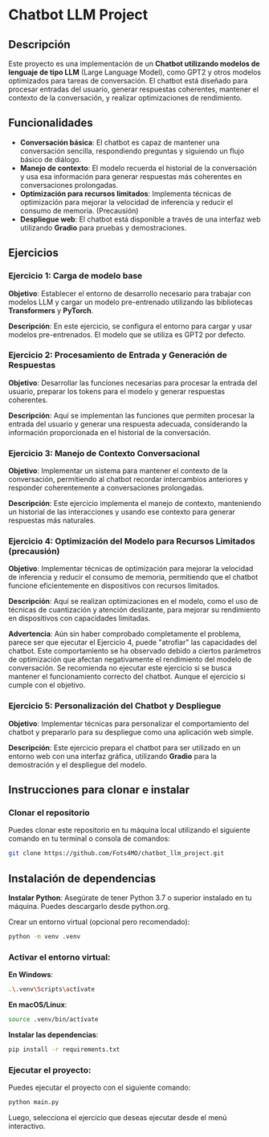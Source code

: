 # Chatbot LLM Project

## Descripción

Este proyecto es una implementación de un **Chatbot utilizando modelos de lenguaje de tipo LLM** (Large Language Model), como GPT2 y otros modelos optimizados para tareas de conversación. El chatbot está diseñado para procesar entradas del usuario, generar respuestas coherentes, mantener el contexto de la conversación, y realizar optimizaciones de rendimiento.

## Funcionalidades

- **Conversación básica**: El chatbot es capaz de mantener una conversación sencilla, respondiendo preguntas y siguiendo un flujo básico de diálogo.
- **Manejo de contexto**: El modelo recuerda el historial de la conversación y usa esa información para generar respuestas más coherentes en conversaciones prolongadas.
- **Optimización para recursos limitados**: Implementa técnicas de optimización para mejorar la velocidad de inferencia y reducir el consumo de memoria. (Precausión)
- **Despliegue web**: El chatbot está disponible a través de una interfaz web utilizando **Gradio** para pruebas y demostraciones.

## Ejercicios

### Ejercicio 1: Carga de modelo base

**Objetivo**: Establecer el entorno de desarrollo necesario para trabajar con modelos LLM y cargar un modelo pre-entrenado utilizando las bibliotecas **Transformers** y **PyTorch**.

**Descripción**: En este ejercicio, se configura el entorno para cargar y usar modelos pre-entrenados. El modelo que se utiliza es GPT2 por defecto.

### Ejercicio 2: Procesamiento de Entrada y Generación de Respuestas

**Objetivo**: Desarrollar las funciones necesarias para procesar la entrada del usuario, preparar los tokens para el modelo y generar respuestas coherentes.

**Descripción**: Aquí se implementan las funciones que permiten procesar la entrada del usuario y generar una respuesta adecuada, considerando la información proporcionada en el historial de la conversación.

### Ejercicio 3: Manejo de Contexto Conversacional

**Objetivo**: Implementar un sistema para mantener el contexto de la conversación, permitiendo al chatbot recordar intercambios anteriores y responder coherentemente a conversaciones prolongadas.

**Descripción**: Este ejercicio implementa el manejo de contexto, manteniendo un historial de las interacciones y usando ese contexto para generar respuestas más naturales.

### Ejercicio 4: Optimización del Modelo para Recursos Limitados (precausión)

**Objetivo**: Implementar técnicas de optimización para mejorar la velocidad de inferencia y reducir el consumo de memoria, permitiendo que el chatbot funcione eficientemente en dispositivos con recursos limitados.

**Descripción**: Aquí se realizan optimizaciones en el modelo, como el uso de técnicas de cuantización y atención deslizante, para mejorar su rendimiento en dispositivos con capacidades limitadas.

**Advertencia**: Aún sin haber comprobado completamente el problema, parece ser que ejecutar el Ejercicio 4, puede "atrofiar" las capacidades del chatbot. Este comportamiento se ha observado debido a ciertos parámetros de optimización que afectan negativamente el rendimiento del modelo de conversación. Se recomienda no ejecutar este ejercicio si se busca mantener el funcionamiento correcto del chatbot. Aunque el ejercicio si cumple con el objetivo.

### Ejercicio 5: Personalización del Chatbot y Despliegue

**Objetivo**: Implementar técnicas para personalizar el comportamiento del chatbot y prepararlo para su despliegue como una aplicación web simple.

**Descripción**: Este ejercicio prepara el chatbot para ser utilizado en un entorno web con una interfaz gráfica, utilizando **Gradio** para la demostración y el despliegue del modelo.

## Instrucciones para clonar e instalar

### Clonar el repositorio

Puedes clonar este repositorio en tu máquina local utilizando el siguiente comando en tu terminal o consola de comandos:

```bash
git clone https://github.com/Fots4MO/chatbot_llm_project.git
```

## Instalación de dependencias

**Instalar Python**: Asegúrate de tener Python 3.7 o superior instalado en tu máquina. Puedes descargarlo desde python.org.

Crear un entorno virtual (opcional pero recomendado):

```bash
python -m venv .venv
```

### Activar el entorno virtual:

**En Windows**:

```bash
.\.venv\Scripts\actívate
```

**En macOS/Linux**:

```bash
source .venv/bin/actívate
```

**Instalar las dependencias**:

```bash
pip install -r requirements.txt
```

### Ejecutar el proyecto:

Puedes ejecutar el proyecto con el siguiente comando:

```bash
python main.py
```

Luego, selecciona el ejercicio que deseas ejecutar desde el menú interactivo.
